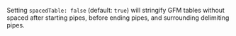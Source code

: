 Setting `spacedTable: false` (default: `true`) will stringify GFM tables without spaced after starting pipes, before ending pipes, and surrounding delimiting pipes.

